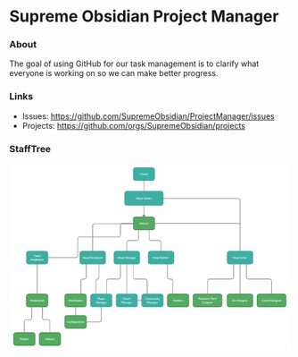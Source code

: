 # Supreme Obsidian Project Manager
### About
The goal of using GitHub for our task management is to clarify what everyone is working on so we can make better progress.

### Links
* Issues: https://github.com/SupremeObsidian/ProjectManager/issues
* Projects: https://github.com/orgs/SupremeObsidian/projects


### StaffTree
![Image of Yaktocat](https://github.com/SupremeObsidian/ProjectManager/blob/main/StaffTree.png)

